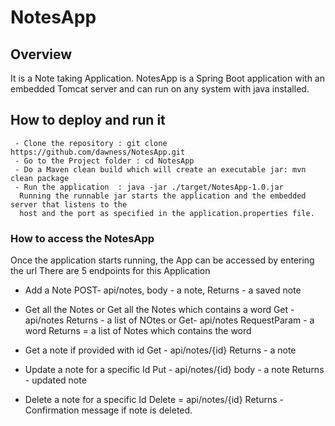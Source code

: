 # NotesApp

## Overview
It is a Note taking Application.
NotesApp is a Spring Boot application with an embedded Tomcat server and can run on any system with java installed.

## How to deploy and run it
```
 - Clone the repository : git clone https://github.com/dawness/NotesApp.git
 - Go to the Project folder : cd NotesApp
 - Do a Maven clean build which will create an executable jar: mvn clean package
 - Run the application  : java -jar ./target/NotesApp-1.0.jar
  Running the runnable jar starts the application and the embedded server that listens to the
  host and the port as specified in the application.properties file.
```
### How to access the NotesApp
 Once the application starts running, the App can be accessed by entering the url
  There are 5 endpoints for this Application
  * Add a Note
     POST- api/notes,
     body - a note,
     Returns - a saved note

  * Get all the Notes or Get all the Notes which contains a word
     Get - api/notes
     Returns - a list of NOtes
     or
     Get- api/notes
     RequestParam - a word
     Returns = a list of Notes which contains the word

  * Get a note if provided with id
      Get - api/notes/{id}
      Returns - a note

  * Update a note for a specific Id
      Put - api/notes/{id}
      body - a note
      Returns - updated note

  * Delete a note for a specific Id
      Delete = api/notes/{id}
      Returns - Confirmation message if note is deleted.
